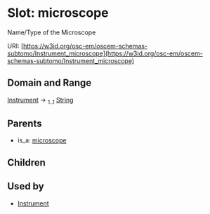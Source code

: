 
# Slot: microscope

Name/Type of the Microscope

URI: [https://w3id.org/osc-em/oscem-schemas-subtomo/Instrument_microscope](https://w3id.org/osc-em/oscem-schemas-subtomo/Instrument_microscope)


## Domain and Range

[Instrument](Instrument.md) &#8594;  <sub>1..1</sub> [String](types/String.md)

## Parents

 *  is_a: [microscope](microscope.md)

## Children


## Used by

 * [Instrument](Instrument.md)
